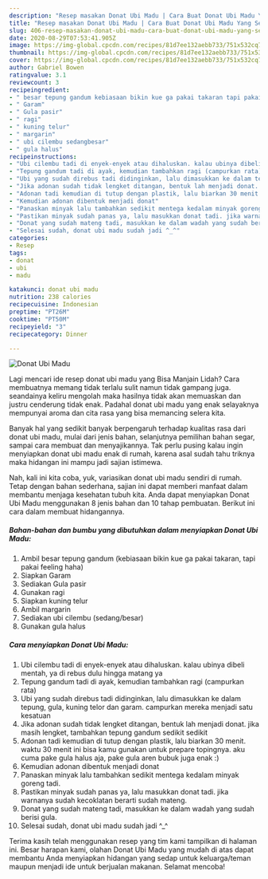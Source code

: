 ```yaml
---
description: "Resep masakan Donat Ubi Madu | Cara Buat Donat Ubi Madu Yang Sedap"
title: "Resep masakan Donat Ubi Madu | Cara Buat Donat Ubi Madu Yang Sedap"
slug: 406-resep-masakan-donat-ubi-madu-cara-buat-donat-ubi-madu-yang-sedap
date: 2020-08-29T07:53:41.905Z
image: https://img-global.cpcdn.com/recipes/81d7ee132aebb733/751x532cq70/donat-ubi-madu-foto-resep-utama.jpg
thumbnail: https://img-global.cpcdn.com/recipes/81d7ee132aebb733/751x532cq70/donat-ubi-madu-foto-resep-utama.jpg
cover: https://img-global.cpcdn.com/recipes/81d7ee132aebb733/751x532cq70/donat-ubi-madu-foto-resep-utama.jpg
author: Gabriel Bowen
ratingvalue: 3.1
reviewcount: 3
recipeingredient:
- " besar tepung gandum kebiasaan bikin kue ga pakai takaran tapi pakai feeling haha"
- " Garam"
- " Gula pasir"
- " ragi"
- " kuning telur"
- " margarin"
- " ubi cilembu sedangbesar"
- " gula halus"
recipeinstructions:
- "Ubi cilembu tadi di enyek-enyek atau dihaluskan. kalau ubinya dibeli mentah, ya di rebus dulu hingga matang ya"
- "Tepung gandum tadi di ayak, kemudian tambahkan ragi (campurkan rata)"
- "Ubi yang sudah direbus tadi didinginkan, lalu dimasukkan ke dalam tepung, gula, kuning telor dan garam. campurkan mereka menjadi satu kesatuan"
- "Jika adonan sudah tidak lengket ditangan, bentuk lah menjadi donat. jika masih lengket, tambahkan tepung gandum sedikit sedikit"
- "Adonan tadi kemudian di tutup dengan plastik, lalu biarkan 30 menit. waktu 30 menit ini bisa kamu gunakan untuk prepare topingnya. aku cuma pake gula halus aja, pake gula aren bubuk juga enak :)"
- "Kemudian adonan dibentuk menjadi donat"
- "Panaskan minyak lalu tambahkan sedikit mentega kedalam minyak goreng tadi."
- "Pastikan minyak sudah panas ya, lalu masukkan donat tadi. jika warnanya sudah kecoklatan berarti sudah mateng."
- "Donat yang sudah mateng tadi, masukkan ke dalam wadah yang sudah berisi gula."
- "Selesai sudah, donat ubi madu sudah jadi ^_^"
categories:
- Resep
tags:
- donat
- ubi
- madu

katakunci: donat ubi madu 
nutrition: 238 calories
recipecuisine: Indonesian
preptime: "PT26M"
cooktime: "PT50M"
recipeyield: "3"
recipecategory: Dinner

---
```



![Donat Ubi Madu](https://img-global.cpcdn.com/recipes/81d7ee132aebb733/751x532cq70/donat-ubi-madu-foto-resep-utama.jpg)

Lagi mencari ide resep donat ubi madu yang Bisa Manjain Lidah? Cara membuatnya memang tidak terlalu sulit namun tidak gampang juga. seandainya keliru mengolah maka hasilnya tidak akan memuaskan dan justru cenderung tidak enak. Padahal donat ubi madu yang enak selayaknya mempunyai aroma dan cita rasa yang bisa memancing selera kita.

Banyak hal yang sedikit banyak berpengaruh terhadap kualitas rasa dari donat ubi madu, mulai dari jenis bahan, selanjutnya pemilihan bahan segar, sampai cara membuat dan menyajikannya. Tak perlu pusing kalau ingin menyiapkan donat ubi madu enak di rumah, karena asal sudah tahu triknya maka hidangan ini mampu jadi sajian istimewa.




Nah, kali ini kita coba, yuk, variasikan donat ubi madu sendiri di rumah. Tetap dengan bahan sederhana, sajian ini dapat memberi manfaat dalam membantu menjaga kesehatan tubuh kita. Anda dapat menyiapkan Donat Ubi Madu menggunakan 8 jenis bahan dan 10 tahap pembuatan. Berikut ini cara dalam membuat hidangannya.

<!--inarticleads1-->

##### Bahan-bahan dan bumbu yang dibutuhkan dalam menyiapkan Donat Ubi Madu:

1. Ambil  besar tepung gandum (kebiasaan bikin kue ga pakai takaran, tapi pakai feeling haha)
1. Siapkan  Garam
1. Sediakan  Gula pasir
1. Gunakan  ragi
1. Siapkan  kuning telur
1. Ambil  margarin
1. Sediakan  ubi cilembu (sedang/besar)
1. Gunakan  gula halus




<!--inarticleads2-->

##### Cara menyiapkan Donat Ubi Madu:

1. Ubi cilembu tadi di enyek-enyek atau dihaluskan. kalau ubinya dibeli mentah, ya di rebus dulu hingga matang ya
1. Tepung gandum tadi di ayak, kemudian tambahkan ragi (campurkan rata)
1. Ubi yang sudah direbus tadi didinginkan, lalu dimasukkan ke dalam tepung, gula, kuning telor dan garam. campurkan mereka menjadi satu kesatuan
1. Jika adonan sudah tidak lengket ditangan, bentuk lah menjadi donat. jika masih lengket, tambahkan tepung gandum sedikit sedikit
1. Adonan tadi kemudian di tutup dengan plastik, lalu biarkan 30 menit. waktu 30 menit ini bisa kamu gunakan untuk prepare topingnya. aku cuma pake gula halus aja, pake gula aren bubuk juga enak :)
1. Kemudian adonan dibentuk menjadi donat
1. Panaskan minyak lalu tambahkan sedikit mentega kedalam minyak goreng tadi.
1. Pastikan minyak sudah panas ya, lalu masukkan donat tadi. jika warnanya sudah kecoklatan berarti sudah mateng.
1. Donat yang sudah mateng tadi, masukkan ke dalam wadah yang sudah berisi gula.
1. Selesai sudah, donat ubi madu sudah jadi ^_^




Terima kasih telah menggunakan resep yang tim kami tampilkan di halaman ini. Besar harapan kami, olahan Donat Ubi Madu yang mudah di atas dapat membantu Anda menyiapkan hidangan yang sedap untuk keluarga/teman maupun menjadi ide untuk berjualan makanan. Selamat mencoba!
